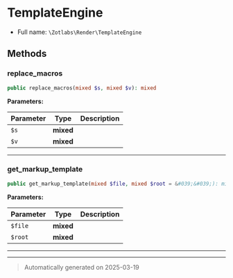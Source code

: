 
# TemplateEngine





* Full name: `\Zotlabs\Render\TemplateEngine`



## Methods


### replace_macros



```php
public replace_macros(mixed $s, mixed $v): mixed
```








**Parameters:**

| Parameter | Type | Description |
|-----------|------|-------------|
| `$s` | **mixed** |  |
| `$v` | **mixed** |  |





***

### get_markup_template



```php
public get_markup_template(mixed $file, mixed $root = &#039;&#039;): mixed
```








**Parameters:**

| Parameter | Type | Description |
|-----------|------|-------------|
| `$file` | **mixed** |  |
| `$root` | **mixed** |  |





***


***
> Automatically generated on 2025-03-19
